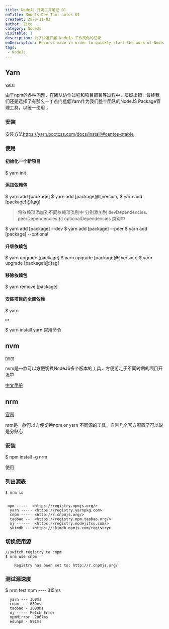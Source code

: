 ```yaml
---
title: NodeJs 开发工具笔记 01
enTitle: NodeJs Dev Tool notes 01
createAt: 2020-11-03
author: Zico
category: NodeJs
visitable: 1
description: 为了快速开展 NodeJs 工作而做的记录
enDescription: Records made in order to quickly start the work of NodeJs
tags:
 - NodeJs
---
```

## Yarn

[yarn](https://yarn.bootcss.com/)

由于npm的各种问题，在团队协作过程和项目部署等过程中，屡屡出错，最终我们还是选择了有那么一丁点门槛低Yarn作为我们整个团队的NodeJS Package管理工具，以统一使用；

### 安装

安装方法<https://yarn.bootcss.com/docs/install/#centos-stable>

### 使用

#### 初始化一个新项目

$ yarn init

#### 添加依赖包

$ yarn add [package]
$ yarn add [package]@[version]
$ yarn add [package]@[tag]

> 将依赖项添加到不同依赖项类别中
> 分别添加到 devDependencies、peerDependencies
> 和 optionalDependencies 类别中

$ yarn add [package] --dev
$ yarn add [package] --peer
$ yarn add [package] --optional

#### 升级依赖包

$ yarn upgrade [package]
$ yarn upgrade [package]@[version]
$ yarn upgrade [package]@[tag]

#### 移除依赖包

$ yarn remove [package]

#### 安装项目的全部依赖

$ yarn

`or`

$ yarn install
yarn 常用命令

## nvm

[nvm](https://github.com/nvm-sh/nvm)

nvm是一款可以方便切换NodeJS多个版本的工具，方便游走于不同时期的项目开发中

[中文手册](https://titangene.github.io/article/nvm.html)

## nrm

[官网](https://www.npmjs.com/package/nrm)

nrm是一款可以方便切换npm or yarn 不同源的工具，自带几个官方配置了可以说是分贴心

### 安装

$ npm install -g nrm

使用

### 列出源表

```doc
$ nrm ls


 npm -----  <https://registry.npmjs.org/>
  yarn ----- <https://registry.yarnpkg.com>
  cnpm ----  <http://r.cnpmjs.org/>
  taobao --  <https://registry.npm.taobao.org/>
  nj ------  <https://registry.nodejitsu.com/>
  skimdb -- <https://skimdb.npmjs.com/registry>
```

### 切换使用源

```doc
//switch registry to cnpm
$ nrm use cnpm  

    Registry has been set to: http://r.cnpmjs.org/
```

### 测试源速度

$ nrm test
  npm ---- 315ms

```dos
  yarn --- 360ms
  cnpm --- 689ms
  taobao - 2089ms
  nj ----- Fetch Error
  npmMirror  2867ms
  edunpm - 891ms
```
